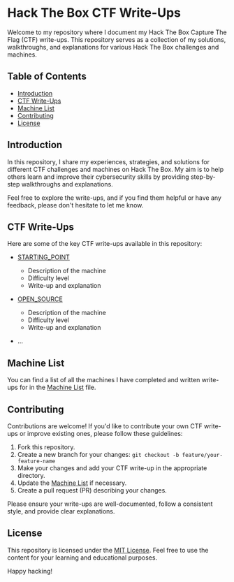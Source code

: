 # Hack The Box CTF Write-Ups

Welcome to my repository where I document my Hack The Box Capture The Flag (CTF) write-ups. This repository serves as a collection of my solutions, walkthroughs, and explanations for various Hack The Box challenges and machines.

## Table of Contents

- [Introduction](#introduction)
- [CTF Write-Ups](#ctf-write-ups)
- [Machine List](#machine-list)
- [Contributing](#contributing)
- [License](#license)

## Introduction

In this repository, I share my experiences, strategies, and solutions for different CTF challenges and machines on Hack The Box. My aim is to help others learn and improve their cybersecurity skills by providing step-by-step walkthroughs and explanations.

Feel free to explore the write-ups, and if you find them helpful or have any feedback, please don't hesitate to let me know.

## CTF Write-Ups

Here are some of the key CTF write-ups available in this repository:

- [STARTING_POINT](starting_point)
  - Description of the machine
  - Difficulty level
  - Write-up and explanation

- [OPEN_SOURCE](machines/OpenSource)
  - Description of the machine
  - Difficulty level
  - Write-up and explanation

- ...

## Machine List

You can find a list of all the machines I have completed and written write-ups for in the [Machine List](#ctf-write-ups) file.

## Contributing

Contributions are welcome! If you'd like to contribute your own CTF write-ups or improve existing ones, please follow these guidelines:

1. Fork this repository.
2. Create a new branch for your changes: `git checkout -b feature/your-feature-name`
3. Make your changes and add your CTF write-up in the appropriate directory.
4. Update the [Machine List](MACHINE-LIST.md) if necessary.
5. Create a pull request (PR) describing your changes.

Please ensure your write-ups are well-documented, follow a consistent style, and provide clear explanations.

## License

This repository is licensed under the [MIT License](LICENSE.md). Feel free to use the content for your learning and educational purposes.

Happy hacking!

